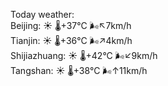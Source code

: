 Today weather:  
Beijing: ☀️   🌡️+37°C 🌬️↖7km/h  
Tianjin: ☀️   🌡️+36°C 🌬️↗4km/h  
Shijiazhuang: ☀️   🌡️+42°C 🌬️↙9km/h  
Tangshan: ☀️   🌡️+38°C 🌬️↑11km/h  
